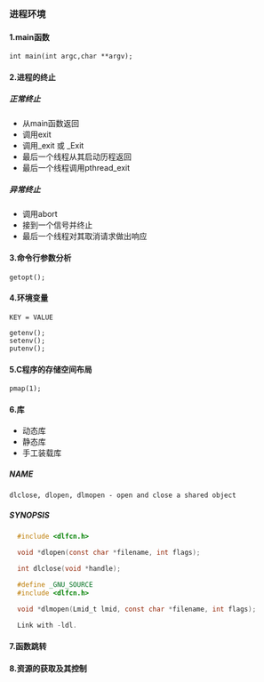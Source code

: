 ### 进程环境


#### 1.main函数

    int main(int argc,char **argv);


#### 2.进程的终止

##### 正常终止
- 从main函数返回
- 调用exit
- 调用_exit 或 _Exit
- 最后一个线程从其启动历程返回
- 最后一个线程调用pthread_exit
    
##### 异常终止
- 调用abort
- 接到一个信号并终止
- 最后一个线程对其取消请求做出响应

#### 3.命令行参数分析
    getopt();



#### 4.环境变量
    KEY = VALUE

    getenv();
    setenv();
    putenv();

#### 5.C程序的存储空间布局
    pmap(1);


#### 6.库
* 动态库
* 静态库
* 手工装载库

##### NAME

   `dlclose, dlopen, dlmopen - open and close a shared object`

##### SYNOPSIS

```c
  #include <dlfcn.h>

  void *dlopen(const char *filename, int flags);

  int dlclose(void *handle);

  #define _GNU_SOURCE
  #include <dlfcn.h>

  void *dlmopen(Lmid_t lmid, const char *filename, int flags);

  Link with -ldl.
```





#### 7.函数跳转

#### 8.资源的获取及其控制






